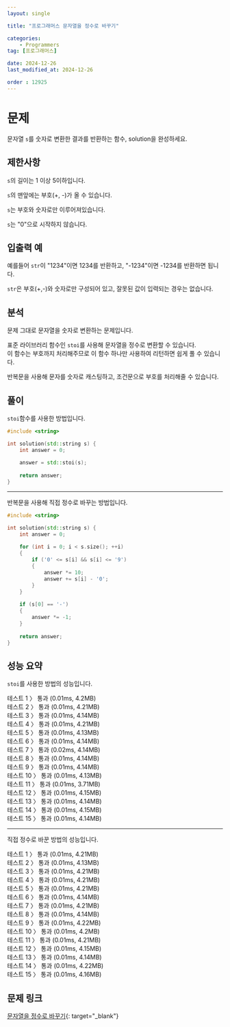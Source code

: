 ```yaml
---
layout: single

title: "프로그래머스 문자열을 정수로 바꾸기"

categories:
    - Programmers
tag: [프로그래머스]

date: 2024-12-26
last_modified_at: 2024-12-26

order : 12925
---
```


# 문제

문자열 `s`를 숫자로 변환한 결과를 반환하는 함수, solution을 완성하세요.

## 제한사항

`s`의 길이는 1 이상 5이하입니다.

`s`의 맨앞에는 부호(+, -)가 올 수 있습니다.

`s`는 부호와 숫자로만 이루어져있습니다.

`s`는 "0"으로 시작하지 않습니다.

## 입출력 예

예를들어 `str`이 "1234"이면 1234를 반환하고, "-1234"이면 -1234를 반환하면 됩니다.

`str`은 부호(+,-)와 숫자로만 구성되어 있고, 잘못된 값이 입력되는 경우는 없습니다.

## 분석

문제 그대로 문자열을 숫자로 변환하는 문제입니다.

표준 라이브러리 함수인 `stoi`를 사용해 문자열을 정수로 변환할 수 있습니다.  
이 함수는 부호까지 처리해주므로 이 함수 하나만 사용하여 리턴하면 쉽게 풀 수 있습니다.

반복문을 사용해 문자를 숫자로 캐스팅하고, 조건문으로 부호를 처리해줄 수 있습니다.

## 풀이

`stoi`함수를 사용한 방법입니다.

```cpp
#include <string>

int solution(std::string s) {
    int answer = 0;
    
    answer = std::stoi(s);
    
    return answer;
}
```

---

반복문을 사용해 직접 정수로 바꾸는 방법입니다.

```cpp
#include <string>

int solution(std::string s) {
    int answer = 0;
    
    for (int i = 0; i < s.size(); ++i)
    {
        if ('0' <= s[i] && s[i] <= '9')
        {
            answer *= 10;
            answer += s[i] - '0';
        }
    }
    
    if (s[0] == '-')
    {
        answer *= -1;
    }
    
    return answer;
}
```

## 성능 요약

`stoi`를 사용한 방법의 성능입니다.

테스트 1 〉	통과 (0.01ms, 4.2MB)  
테스트 2 〉	통과 (0.01ms, 4.21MB)  
테스트 3 〉	통과 (0.01ms, 4.14MB)  
테스트 4 〉	통과 (0.01ms, 4.21MB)  
테스트 5 〉	통과 (0.01ms, 4.13MB)  
테스트 6 〉	통과 (0.01ms, 4.14MB)  
테스트 7 〉	통과 (0.02ms, 4.14MB)  
테스트 8 〉	통과 (0.01ms, 4.14MB)  
테스트 9 〉	통과 (0.01ms, 4.14MB)  
테스트 10 〉 통과 (0.01ms, 4.13MB)  
테스트 11 〉 통과 (0.01ms, 3.71MB)  
테스트 12 〉 통과 (0.01ms, 4.15MB)  
테스트 13 〉 통과 (0.01ms, 4.14MB)  
테스트 14 〉 통과 (0.01ms, 4.15MB)  
테스트 15 〉 통과 (0.01ms, 4.14MB)

---

직접 정수로 바꾼 방법의 성능입니다.

테스트 1 〉	통과 (0.01ms, 4.21MB)  
테스트 2 〉	통과 (0.01ms, 4.13MB)  
테스트 3 〉	통과 (0.01ms, 4.21MB)  
테스트 4 〉	통과 (0.01ms, 4.21MB)  
테스트 5 〉	통과 (0.01ms, 4.21MB)  
테스트 6 〉	통과 (0.01ms, 4.14MB)  
테스트 7 〉	통과 (0.01ms, 4.21MB)  
테스트 8 〉	통과 (0.01ms, 4.14MB)  
테스트 9 〉	통과 (0.01ms, 4.22MB)  
테스트 10 〉 통과 (0.01ms, 4.2MB)  
테스트 11 〉 통과 (0.01ms, 4.21MB)  
테스트 12 〉 통과 (0.01ms, 4.15MB)  
테스트 13 〉 통과 (0.01ms, 4.14MB)  
테스트 14 〉 통과 (0.01ms, 4.22MB)  
테스트 15 〉 통과 (0.01ms, 4.16MB)

## 문제 링크

[문자열을 정수로 바꾸기](https://school.programmers.co.kr/learn/courses/30/lessons/12925){: target="_blank"}